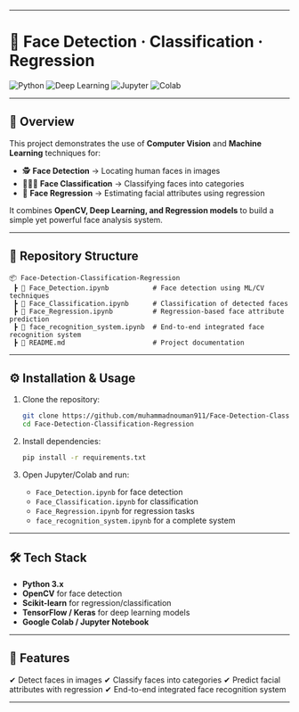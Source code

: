 
---

# 👤 Face Detection · Classification · Regression

![Python](https://img.shields.io/badge/Python-3.x-blue?logo=python)
![Deep Learning](https://img.shields.io/badge/Deep%20Learning-CNN-orange?logo=tensorflow)
![Jupyter](https://img.shields.io/badge/Notebook-Jupyter-orange?logo=jupyter)
![Colab](https://img.shields.io/badge/Google-Colab-yellow?logo=googlecolab)

---

## 📌 Overview

This project demonstrates the use of **Computer Vision** and **Machine Learning** techniques for:

* 🕵️ **Face Detection** → Locating human faces in images
* 🧑‍🤝‍🧑 **Face Classification** → Classifying faces into categories
* 📏 **Face Regression** → Estimating facial attributes using regression

It combines **OpenCV, Deep Learning, and Regression models** to build a simple yet powerful face analysis system.

---

## 📂 Repository Structure

```
📦 Face-Detection-Classification-Regression
 ┣ 📜 Face_Detection.ipynb           # Face detection using ML/CV techniques
 ┣ 📜 Face_Classification.ipynb      # Classification of detected faces
 ┣ 📜 Face_Regression.ipynb          # Regression-based face attribute prediction
 ┣ 📜 face_recognition_system.ipynb  # End-to-end integrated face recognition system
 ┣ 📜 README.md                      # Project documentation
```

---

## ⚙️ Installation & Usage

1. Clone the repository:

   ```bash
   git clone https://github.com/muhammadnouman911/Face-Detection-Classification-Regression.git
   cd Face-Detection-Classification-Regression
   ```

2. Install dependencies:

   ```bash
   pip install -r requirements.txt
   ```

3. Open Jupyter/Colab and run:

   * `Face_Detection.ipynb` for face detection
   * `Face_Classification.ipynb` for classification
   * `Face_Regression.ipynb` for regression tasks
   * `face_recognition_system.ipynb` for a complete system

---

## 🛠️ Tech Stack

* **Python 3.x**
* **OpenCV** for face detection
* **Scikit-learn** for regression/classification
* **TensorFlow / Keras** for deep learning models
* **Google Colab / Jupyter Notebook**

---

## 🚀 Features

✔ Detect faces in images
✔ Classify faces into categories
✔ Predict facial attributes with regression
✔ End-to-end integrated face recognition system

---

